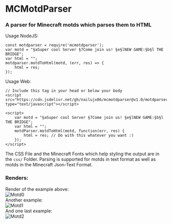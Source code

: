 # MCMotdParser
### A parser for Minecraft motds which parses them to HTML
Usage NodeJS:

    const motdparser = require('mcmotdparser');
    var motd = "§aSuper cool Server §7Come join us! §e§lNEW GAME:§b§l THE BRIDGE";
    var html = "";
    motdparser.motdToHtml(motd, (err, res) => {
	    html = res;
    });
Usage Web:
 

    // Include this tag in your head or below your body
    <script src="https://cdn.jsdelivr.net/gh/nailujx86/mcmotdparser@v1.0/motdparserweb.js" type="text/javascript"></script>
    
    <script>
	    var motd = "§aSuper cool Server §7Come join us! §e§lNEW GAME:§b§l THE BRIDGE";
	    var html = "";
	    motdParser.motdToHtml(motd, function(err, res) {
		    html = res; // Do with this whatever you want :)
		});
	</script>

The CSS File and the Minecraft Fonts which help styling the output are in the ```css/``` Folder.
Parsing is supported for motds in text format as well as motds in the Minecraft Json-Text Format.

### Renders:
Render of the example above:  
![Motd0](https://i.imgur.com/kw6JTwF.png)  
Another example:  
![Motd1](https://i.imgur.com/aXmKoLH.png)  
And one last example:  
![Motd2](https://i.imgur.com/HB3Pufj.png)  
